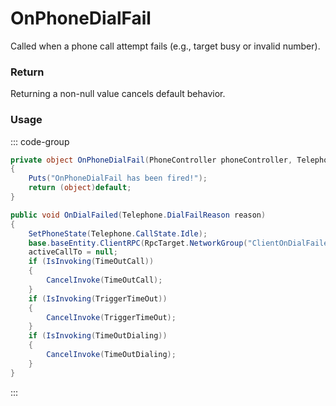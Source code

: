 # OnPhoneDialFail
<Badge type="info" text="Phone"/><Badge type="danger" text="Carbon Compatible"/><Badge type="warning" text="Oxide Compatible"/>
Called when a phone call attempt fails (e.g., target busy or invalid number).

### Return
Returning a non-null value cancels default behavior.

### Usage
::: code-group
```csharp [Example]
private object OnPhoneDialFail(PhoneController phoneController, Telephone.DialFailReason reason, PhoneController self1)
{
	Puts("OnPhoneDialFail has been fired!");
	return (object)default;
}
```
```csharp [Source — Assembly-CSharp @ PhoneController]
public void OnDialFailed(Telephone.DialFailReason reason)
{
	SetPhoneState(Telephone.CallState.Idle);
	base.baseEntity.ClientRPC(RpcTarget.NetworkGroup("ClientOnDialFailed"), (int)reason);
	activeCallTo = null;
	if (IsInvoking(TimeOutCall))
	{
		CancelInvoke(TimeOutCall);
	}
	if (IsInvoking(TriggerTimeOut))
	{
		CancelInvoke(TriggerTimeOut);
	}
	if (IsInvoking(TimeOutDialing))
	{
		CancelInvoke(TimeOutDialing);
	}
}

```
:::
